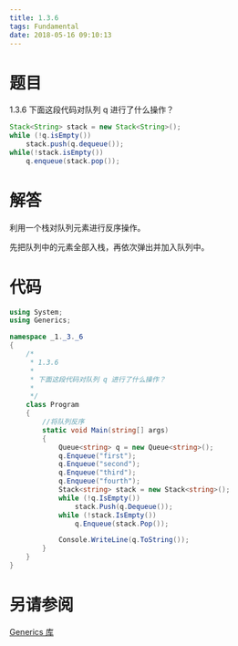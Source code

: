```yaml
---
title: 1.3.6
tags: Fundamental
date: 2018-05-16 09:10:13
---
```


# 题目

1.3.6
下面这段代码对队列 q 进行了什么操作？

```java
Stack<String> stack = new Stack<String>();
while (!q.isEmpty())
    stack.push(q.dequeue());
while(!stack.isEmpty())
    q.enqueue(stack.pop());
```

# 解答

利用一个栈对队列元素进行反序操作。

先把队列中的元素全部入栈，再依次弹出并加入队列中。

# 代码

```csharp
using System;
using Generics;

namespace _1._3._6
{
    /*
     * 1.3.6
     * 
     * 下面这段代码对队列 q 进行了什么操作？
     * 
     */
    class Program
    {
        //将队列反序
        static void Main(string[] args)
        {
            Queue<string> q = new Queue<string>();
            q.Enqueue("first");
            q.Enqueue("second");
            q.Enqueue("third");
            q.Enqueue("fourth");
            Stack<string> stack = new Stack<string>();
            while (!q.IsEmpty())
                stack.Push(q.Dequeue());
            while (!stack.IsEmpty())
                q.Enqueue(stack.Pop());

            Console.WriteLine(q.ToString());
        }
    }
}
```

# 另请参阅

[Generics 库](https://alg4.ikesnowy.com/docs/api/Generics.html)